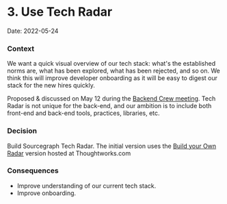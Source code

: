 # 3. Use Tech Radar

Date: 2022-05-24

### Context

We want a quick visual overview of our tech stack: what's the established norms are, what has been explored, what has been rejected, and so on. We think this will improve developer onboarding as it will be easy to digest our stack for the new hires quickly.

Proposed & discussed on May 12 during the [Backend Crew meeting](https://docs.google.com/document/d/1Y51d863Nuqr9BzbTbwwSF9jes0ro71vB724oc2p8qsQ/edit#heading=h.1cbmcls3l8u). Tech Radar is not unique for the back-end, and our ambition is to include both front-end and back-end tools, practices, libraries, etc.

### Decision

Build Sourcegraph Tech Radar. The initial version uses the [Build your Own Radar](https://www.thoughtworks.com/radar/byor) version hosted at Thoughtworks.com

### Consequences

- Improve understanding of our current tech stack.
- Improve onboarding.
